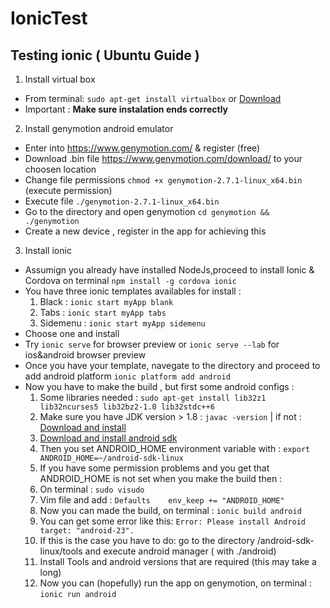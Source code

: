 # IonicTest

## Testing ionic ( Ubuntu Guide )

1. Install virtual box
  * From terminal: `sudo apt-get install virtualbox`  or  [Download](https://www.virtualbox.org/wiki/Downloads)
  * Important : __Make sure instalation ends correctly__


2. Install genymotion android emulator  
  * Enter into https://www.genymotion.com/ & register (free)
  * Download .bin file https://www.genymotion.com/download/ to your choosen location 
  * Change file permissions `chmod +x genymotion-2.7.1-linux_x64.bin` (execute permission)
  * Execute file `./genymotion-2.7.1-linux_x64.bin` 
  * Go to the directory and open genymotion `cd genymotion && ./genymotion`
  * Create a new device , register in the app for achieving this 


3. Install ionic 
  * Assumign you already have installed NodeJs,proceed to install Ionic & Cordova on terminal `npm install -g cordova ionic`
  * You have three ionic templates availables for install : 
    1. Black : `ionic start myApp blank`
    2. Tabs : `ionic start myApp tabs`
    3. Sidemenu : `ionic start myApp sidemenu`
  * Choose one and install 
  * Try `ionic serve` for browser preview or `ionic serve --lab` for ios&android browser preview 
  * Once you have your template, navegate to the directory and proceed to add android platform `ionic platform add android`
  * Now you have to make the build , but first some android configs :
    1. Some libraries needed : `sudo apt-get install lib32z1 lib32ncurses5 lib32bz2-1.0 lib32stdc++6`
    2. Make sure you have JDK version > 1.8  : `javac -version` | if not :  [Download and install](http://www.oracle.com/technetwork/java/javase/downloads/jdk8-downloads-2133151.html)
    4. [Download and install android sdk](https://developer.android.com/studio/index.html)
    5. Then you set ANDROID_HOME environment variable with :
`export ANDROID_HOME=~/android-sdk-linux`
    6. If you have some permission problems and you get that ANDROID_HOME is not set when you make the build then :
      1. On terminal : `sudo visudo`
      2. Vim file and add : `Defaults    env_keep += "ANDROID_HOME"`
    7. Now you can made the build, on terminal : `ionic build android`
      1. You can get some error like this: `Error: Please install Android target: "android-23".`
      2. If this is the case you have to do: go to the directory /android-sdk-linux/tools and execute android manager ( with ./android) 
      3. Install Tools and android versions that are required (this may take a long)
    8. Now you can (hopefully) run the app on genymotion, on terminal : `ionic run android`




